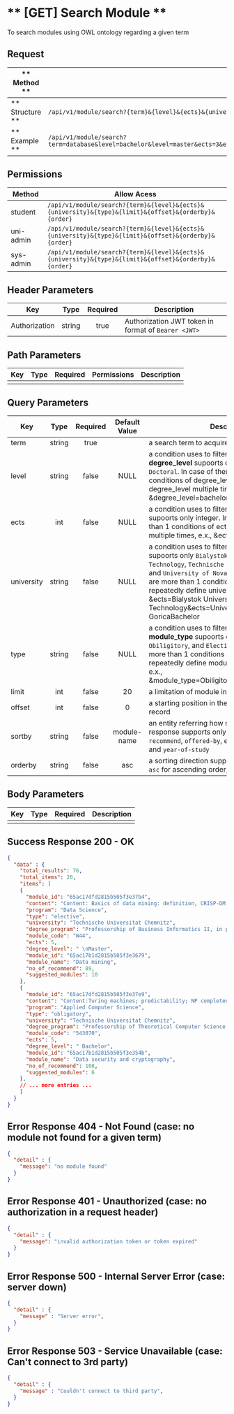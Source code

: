 # ** [GET] Search Module **

To search modules using OWL ontology regarding a given term

## Request

| ** Method **     | GET                                                                |
| ---------------- | ------------------------------------------------------------------ |
| ** Structure **  | `/api/v1/module/search?{term}&{level}&{ects}&{university}&{type}&{limit}&{offset}&{orderby}&{order}`  |
| ** Example **    | `/api/v1/module/search?term=database&level=bachelor&level=master&ects=3&ects=6&university=Bialystok%20University%20Of%20Technology&type=elective&limit=100&offset=10&orderby=relevant&order=DESC` |

## Permissions

| Method          | Allow Acess                                                                                          |
| ----------------| ---------------------------------------------------------------------------------------------------- |
| student         | `/api/v1/module/search?{term}&{level}&{ects}&{university}&{type}&{limit}&{offset}&{orderby}&{order}` |
| uni-admin       | `/api/v1/module/search?{term}&{level}&{ects}&{university}&{type}&{limit}&{offset}&{orderby}&{order}` |
| sys-admin       | `/api/v1/module/search?{term}&{level}&{ects}&{university}&{type}&{limit}&{offset}&{orderby}&{order}` |

## Header Parameters

| Key                 | Type       | Required  | Description                                         |
| ------------------- | :--------: | :-------: | --------------------------------------------------- |
| Authorization       | string     | true      | Authorization JWT token in format of `Bearer <JWT>` |

## Path Parameters

| Key       | Type      | Required     | Permissions  | Description                     |
| --------- | :-------: | :----------: | :----------: | ------------------------------- |
|           |           |              |              |                                 |

## Query Parameters

| Key       | Type      | Required     | Default Value | Description                                                 |
| --------- | :-------: | :----------: | :-----------: | ----------------------------------------------------------- |
| term      | string    | true         |               | a search term to acquire modules                            |
| level     | string    | false        | NULL          | a condition uses to filter modules by **degree_level** supoorts only `Bachelor`, `Master`, and `Doctoral`. In case of there are more than 1 conditions of degree_level, repeatedly define degree_level multiple times, e.x., &degree_level=bachelor&degree_level=master |
| ects      | int       | false        | NULL          | a condition uses to filter modules by **ects** supoorts only integer. In case of there are more than 1 conditions of ects, repeatedly define ects multiple times, e.x., &ects=3&ects=5  |
| university| string    | false        | NULL          | a condition uses to filter modules by **university** supoorts only `Bialystok University Of Technology`, `Technische Universitat Chemnitz`, and `University of Nova Gorica`. In case of there are more than 1 conditions of university, repeatedly define university multiple times, e.x., &ects=Bialystok University Of Technology&ects=University of Nova GoricaBachelor |
| type      | string    | false        | NULL          | a condition uses to filter modules by **module_type** supoorts only `Erasmus`, `Obiligitory`, and `Elective`In case of there are more than 1 conditions of module_type, repeatedly define module_type multiple times, e.x., &module_type=Obiligitory&module_type=elective |
| limit     | int       | false        | 20            | a limitation of module in number                            |
| offset    | int       | false        | 0             | a starting position in the dataset of a particular record   |
| sortby    | string    | false        | module-name   | an entity referring how rows will be sorted in the response supports only `module-name`, `no-of-recommend`, `offered-by`, `ect-credits`, `degree-level` and `year-of-study` |
| orderby   | string    | false        | asc           | a sorting direction supports two values, either `asc` for ascending order, or `desc` for the reverse  |

## Body Parameters

| Key          | Type         | Required     | Description                               |
| ------------ | :----------: | :----------: | ----------------------------------------- |
|              |              |              |                                           |


## Success Response 200 - OK
```json
{
  "data" : {
    "total_results": 76,
    "total_items": 20,
    "items": [
    {
      "module_id": "65ac17dfd2815b505f3e37b4",
      "content": "Content: Basics of data mining: definition, CRISP-DM, business areas of application of data mining, web mining and text mining Overview of the essential methods and technologies for evaluating and pattern recognition in data using appropriate methods Aim:The students will be able to evaluate structured data sets in a targeted manner using the available methods and technologies.",
      "program": "Data Science",
      "type": "elective",
      "university": "Technische Universitat Chemnitz",
      "degree_program": "Professorship of Business Informatics II, in particular system development and application systems in business and administration",
      "module_code": "W44",
      "ects": 5,
      "degree_level": " \nMaster",
      "module_id": "65ac17b1d2815b505f3e3679",
      "module_name": "Data mining",
      "no_of_recommend": 89,
      "suggested_modules": 10
    },
    {
      "module_id": "65ac17dfd2815b505f3e37e9",
      "content": "Content:Turing machines; predictability; NP completeness; classic and modern cryptographic methods; digital signatures; Hash functions Aim:Understanding aspects of the complexity of algorithmic problems and their importance for data security",
      "program": "Applied Computer Science",
      "type": "obligatory",
      "university": "Technische Universitat Chemnitz",
      "degree_program": "Professorship of Theoretical Computer Science (and Information Security)",
      "module_code": "543070",
      "ects": 5,
      "degree_level": " Bachelor",
      "module_id": "65ac17b1d2815b505f3e354b",
      "module_name": "Data security and cryptography",
      "no_of_recommend": 108,
      "suggested_modules": 6
    },
    // ... more entries ...
    ]
  }
}
```


## Error Response 404 - Not Found (case: no module not found for a given term)
```json
{
  "detail" : {
    "message": "no module found"
  }
}
```

## Error Response 401 - Unauthorized (case: no authorization in a request header)
```json
{
  "detail" : {
    "message": "invalid authorization token or token expired"
  }
}
```

## Error Response 500 - Internal Server Error (case: server down)
```json
{
  "detail" : {
    "message" : "Server error",
  }
}
```

## Error Response 503 - Service Unavailable (case: Can't connect to 3rd party)
```json
{
  "detail" : {
    "message" : "Couldn't connect to third party",
  }
}
```
